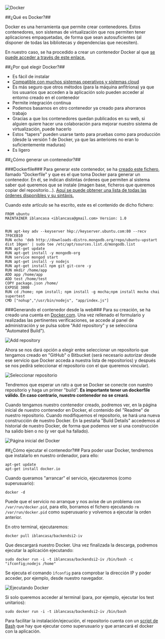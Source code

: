 ![Docker](http://fotos.subefotos.com/4e7301538895cdc19b0eb5f2a3b60730o.png)

##¿Qué es Docker?##

Docker es una herramienta que permite crear contenedores. Estos contenedores, son sistemas de virtualización que nos permiten tener aplicaciones empaquetadas, de forma que sean autosuficientes (al disponer de todas las bibliotecas y dependencias que necesiten).

En nuestro caso, se ha procedido a crear un contenedor Docker al que [se puede acceder a través de este enlace.](https://registry.hub.docker.com/u/iblancasa/backendsi2-iv/)



##¿Por qué elegir Docker?##
+ Es fácil de instalar
+ [Compatible con muchos sistemas operativos y sistemas cloud](https://docs.docker.com/installation/)
+ Es más seguro que otros métodos (para la máquina anfitriona) ya que los usuarios que acceden a la aplicación solo pueden acceder al entorno creado en el contenedor
+ Permite integración continua
+ Podemos basarnos en otro contenedor ya creado para ahorranos trabajo
+ Gracias a que los contenedores quedan publicados en su web, si alguien quiere hacer una colaboración para mejorar nuestro sistema de virtualización, puede hacerlo
+ Estos "tapers" pueden usarse tanto para pruebas como para producción (desde la versión 1 de Docker, ya que las anteriores no eran lo suficientemente maduras)
+ Es ligero



##¿Cómo generar un contenedor?##

###Dockerfile###
Para generar este contenedor, se ha [creado este fichero](https://github.com/iblancasa/BackendSI2-IV/blob/master/Dockerfile), llamado "Dockerfile" y que es el que toma Docker para generar un contenedor. En él, se indican distintas órdenes que permiten al sistema saber qué queremos que se instale (imagen base, ficheros que queremos copiar del repositorio...). [Aquí se puede obtener una lista de todas las órdenes disponibles y su sintáxis.](https://docs.docker.com/reference/builder/)

Cuando este artículo se ha escrito, este es el contenido de dicho fichero:

```shell
FROM ubuntu
MAINTAINER iblancasa <iblancasa@gmail.com> Version: 1.0


RUN apt-key adv --keyserver hkp://keyserver.ubuntu.com:80 --recv 7F0CEB10
RUN echo 'deb http://downloads-distro.mongodb.org/repo/ubuntu-upstart dist 10gen' | sudo tee /etc/apt/sources.list.d/mongodb.list
RUN apt-get update
RUN apt-get install -y mongodb-org
RUN service mongod start
RUN apt-get install -y nodejs
RUN apt-get install npm git git-core -y
RUN mkdir /home/app
ADD app /home/app
ADD test /home/test
COPY package.json /home/
EXPOSE 3000
RUN cd /home; npm install; npm install -g mocha;npm install mocha chai supertest
CMD ["nohup","/usr/bin/nodejs", "app/index.js"]
```

###Generando el contenedor desde la web###
Para su creación, se ha creado una cuenta en [Docker.com](https://www.docker.com/). Una vez rellenado el formulario y realizadas las pertinentes verificaciones, se accede al panel de administración y se pulsa sobre "Add repository" y se selecciona "Automated Build").

![Add repository](http://fotos.subefotos.com/4c89ddc7850be9aa6715e9059b7bf510o.jpg)

Ahora se nos dará opción a elegir entre seleccionar un repositorio que tengamos creado en "GitHub" o Bitbucket (será necesario autorizar desde ese servicio que Docker acceda a nuestra lista de repositorios) y después se nos pedirá seleccionar el repositorio con el que queremos vincular).

![Seleccionar repositorio](http://fotos.subefotos.com/2a75dd7e541191bd415d8965e4f9ceabo.jpg)


Tendremos que esperar un rato a que se Docker se conecte con nuestro repositorio y haga un primer "build".
**Es importante tener un dockerfile válido. En caso contrario, nuestro contenedor no se creará**.

Cuando tengamos nuestro contenedor creado, podremos ver, en la página inicial de nuestro contenedor en Docker, el contenido del "Readme" de nuestro repositorio. Cuando modifiquemos el repositorio, se hará una nueva construcción de nuestro Docker. En la pestaña "Build Details" accedemos al historial de nuestro Docker, de forma que podemos ver si una construcción ha salido bien o no (y ver qué ha fallado).

![Página inicial del Docker](http://fotos.subefotos.com/d90cf3bcf60ddd49e48bd249c1efce40o.jpg)



##¿Cómo ejecutar el contenedor?##
Para poder usar Docker, tendremos que instalarlo en nuestro ordenador, para ello:

```shell
apt-get update
apt-get install docker.io
```

Cuando queramos "arrancar" el servicio, ejecutaremos (como superusuario):

``
docker -d
``

Puede que el servicio no arranque y nos avise de un problema con ``/var/run/docker.pid``, para ello, borramos el fichero ejecutando ``rm /var/run/docker.pid`` como superusuario y volvemos a ejecutar la orden anterior.

En otro terminal, ejecutaremos:

``docker pull iblancasa/backendsi2-iv``

Que descargará nuestro Docker. Una vez finalizada la descarga, podremos ejecutar la aplicación ejecutando:

``
sudo docker run -i -t iblancasa/backendsi2-iv /bin/bash -c "ifconfig;nodejs /home"
``

Se ejecuta el comando ``ìfconfig`` para comprobar la dirección IP y poder acceder, por ejemplo, desde nuestro navegador.

![Ejecutando Docker](http://fotos.subefotos.com/8d8c0239e7af219126fe71232ef0db1eo.jpg)

Si solo queremos acceder al terminal (para, por ejemplo, ejecutar los test unitarios):

``
sudo docker run -i -t iblancasa/backendsi2-iv /bin/bash
``

Para facilitar la instalación/ejecución, el repositorio cuenta con un [script de Bash](https://github.com/iblancasa/BackendSI2-IV/blob/master/installDocker.sh) que hay que ejecutar como superusuario y que arrancará el docker con la aplicación.

